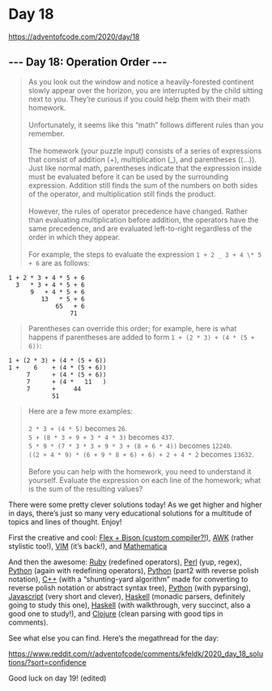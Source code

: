 # Day 18

https://adventofcode.com/2020/day/18

## --- Day 18: Operation Order ---

> As you look out the window and notice a heavily-forested continent slowly appear over the horizon, you are interrupted by the child sitting next to you. They’re curious if you could help them with their math homework.\
> \
> Unfortunately, it seems like this “math” follows different rules than you remember.\
> \
> The homework (your puzzle input) consists of a series of expressions that consist of addition (+), multiplication (_), and parentheses ((...)). Just like normal math, parentheses indicate that the expression inside must be evaluated before it can be used by the surrounding expression. Addition still finds the sum of the numbers on both sides of the operator, and multiplication still finds the product.\
> \
> However, the rules of operator precedence have changed. Rather than evaluating multiplication before addition, the operators have the same precedence, and are evaluated left-to-right regardless of the order in which they appear.\
> \
> For example, the steps to evaluate the expression `1 + 2 _ 3 + 4 \* 5 + 6` are as follows:

```
1 + 2 * 3 + 4 * 5 + 6
  3   * 3 + 4 * 5 + 6
      9   + 4 * 5 + 6
         13   * 5 + 6
             65   + 6
                 71
```

> Parentheses can override this order; for example, here is what happens if parentheses are added to form `1 + (2 * 3) + (4 * (5 + 6))`:

```
1 + (2 * 3) + (4 * (5 + 6))
1 +    6    + (4 * (5 + 6))
     7      + (4 * (5 + 6))
     7      + (4 *   11   )
     7      +     44
            51
```

> Here are a few more examples:\
> \
> `2 * 3 + (4 * 5)` becomes `26`.\
> `5 + (8 * 3 + 9 + 3 * 4 * 3)` becomes `437`.\
> `5 * 9 * (7 * 3 * 3 + 9 * 3 + (8 + 6 * 4))` becomes `12240`.\
> `((2 + 4 * 9) * (6 + 9 * 8 + 6) + 6) + 2 + 4 * 2` becomes `13632`.\
> \
> Before you can help with the homework, you need to understand it yourself. Evaluate the expression on each line of the homework; what is the sum of the resulting values?

There were some pretty clever solutions today! As we get higher and higher in days, there’s just so many very educational solutions for a multitude of topics and lines of thought. Enjoy!

First the creative and cool: [Flex + Bison (custom compiler?!)](https://www.reddit.com/r/adventofcode/comments/kfeldk/2020_day_18_solutions/gg848gq?utm_source=share&utm_medium=web2x&context=3), [AWK](https://www.reddit.com/r/adventofcode/comments/kfeldk/2020_day_18_solutions/gga8qdo?utm_source=share&utm_medium=web2x&context=3) (rather stylistic too!), [VIM](https://www.reddit.com/r/adventofcode/comments/kfeldk/2020_day_18_solutions/gg8atiy?utm_source=share&utm_medium=web2x&context=3) (it’s back!), and [Mathematica](https://www.reddit.com/r/adventofcode/comments/kfeldk/2020_day_18_solutions/gg85y7q?utm_source=share&utm_medium=web2x&context=3)

And then the awesome: [Ruby](https://www.reddit.com/r/adventofcode/comments/kfeldk/2020_day_18_solutions/gg812h9?utm_source=share&utm_medium=web2x&context=3) (redefined operators), [Perl](https://www.reddit.com/r/adventofcode/comments/kfeldk/2020_day_18_solutions/gg9jmwo?utm_source=share&utm_medium=web2x&context=3) (yup, regex), [Python](https://www.reddit.com/r/adventofcode/comments/kfeldk/2020_day_18_solutions/gg8162d?utm_source=share&utm_medium=web2x&context=3) (again with redefining operators), [Python](https://www.reddit.com/r/adventofcode/comments/kfeldk/2020_day_18_solutions/gg8gyk8?utm_source=share&utm_medium=web2x&context=3) (part2 with reverse polish notation), [C++](https://www.reddit.com/r/adventofcode/comments/kfeldk/2020_day_18_solutions/gg868h3?utm_source=share&utm_medium=web2x&context=3) (with a “shunting-yard algorithm” made for converting to reverse polish notation or abstract syntax tree), [Python](https://www.reddit.com/r/adventofcode/comments/kfeldk/2020_day_18_solutions/gg8hl9v?utm_source=share&utm_medium=web2x&context=3) (with pyparsing), [Javascript](https://www.reddit.com/r/adventofcode/comments/kfeldk/2020_day_18_solutions/gg88lqc?utm_source=share&utm_medium=web2x&context=3) (very short and clever), [Haskell](https://www.reddit.com/r/adventofcode/comments/kfeldk/2020_day_18_solutions/gg8gjdg?utm_source=share&utm_medium=web2x&context=3) (monadic parsers, definitely going to study this one), [Haskell](https://www.reddit.com/r/adventofcode/comments/kfeldk/2020_day_18_solutions/gg9juv8?utm_source=share&utm_medium=web2x&context=3) (with walkthrough, very succinct, also a good one to study!), and [Clojure](https://www.reddit.com/r/adventofcode/comments/kfeldk/2020_day_18_solutions/gg8kbp7?utm_source=share&utm_medium=web2x&context=3) (clean parsing with good tips in comments).

See what else you can find. Here’s the megathread for the day:

https://www.reddit.com/r/adventofcode/comments/kfeldk/2020_day_18_solutions/?sort=confidence

Good luck on day 19! (edited)
